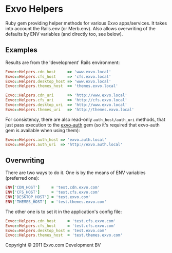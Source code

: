 # Exvo Helpers

Ruby gem providing helper methods for various Exvo apps/services. It takes into account the Rails.env (or Merb.env). Also allows overwriting of the defaults by ENV variables (and directly too, see below).

## Examples

Results are from the 'development' Rails environment:

```ruby
Exvo::Helpers.cdn_host     => 'www.exvo.local'
Exvo::Helpers.cfs_host     => 'cfs.exvo.local'
Exvo::Helpers.desktop_host => 'www.exvo.local'
Exvo::Helpers.themes_host  => 'themes.exvo.local'

Exvo::Helpers.cdn_uri      => 'http://www.exvo.local'
Exvo::Helpers.cfs_uri      => 'http://cfs.exvo.local'
Exvo::Helpers.desktop_uri  => 'http://www.exvo.local'
Exvo::Helpers.themes_uri   => 'http://themes.exvo.local'
```

For consistency, there are also read-only `auth_host/auth_uri` methods, that just pass execution to the [exvo-auth](https://github.com/Exvo/Auth) gem (so it's required that exvo-auth gem is available when using them):

```ruby
Exvo::Helpers.auth_host => 'exvo.auth.local'
Exvo::Helpers.auth_uri  => 'http://exvo.auth.local'
```


## Overwriting

There are two ways to do it. One is by the means of ENV variables (preferred one):

```ruby
ENV['CDN_HOST']     = 'test.cdn.exvo.com'
ENV['CFS_HOST']     = 'test.cfs.exvo.com'
ENV['DESKTOP_HOST'] = 'test.exvo.com'
ENV['THEMES_HOST']  = 'test.themes.exvo.com'
```

The other one is to set it in the application's config file:

```ruby
Exvo::Helpers.cdn_host     = 'test.cfs.exvo.com'
Exvo::Helpers.cfs_host     = 'test.cfs.exvo.com'
Exvo::Helpers.desktop_host = 'test.exvo.com'
Exvo::Helpers.themes_host  = 'test.themes.exvo.com'
```



Copyright © 2011 Exvo.com Development BV
